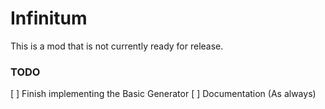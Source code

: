 # Infinitum
This is a mod that is not currently ready for release.

### TODO
[ ] Finish implementing the Basic Generator
[ ] Documentation (As always)
